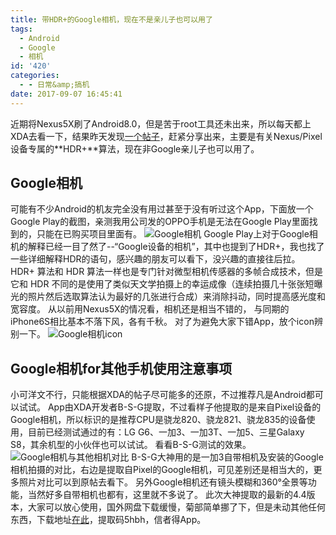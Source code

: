 ```yaml
---
title: 带HDR+的Google相机，现在不是亲儿子也可以用了
tags:
  - Android
  - Google
  - 相机
id: '420'
categories:
  - - 日常&amp;搞机
date: 2017-09-07 16:45:41
---
```


近期将Nexus5X刷了Android8.0，但是苦于root工具还未出来，所以每天都上XDA去看一下，结果昨天发现[一个帖子](https://www.xda-developers.com/google-camera-hdr-ported/)，赶紧分享出来，主要是有关Nexus/Pixel设备专属的**HDR+**算法，现在非Google亲儿子也可以用了。

## Google相机

可能有不少Android的机友完全没有用过甚至于没有听过这个App，下面放一个Google Play的截图，亲测我用公司发的OPPO手机是无法在Google Play里面找到的，只能在已购买项目里面有。 ![Google相机](https://i.loli.net/2017/09/07/59b0ff96aa205.jpg) Google Play上对于Google相机的解释已经一目了然了--“Google设备的相机”，其中也提到了HDR+，我也找了一些详细解释HDR的语句，感兴趣的朋友可以看下，没兴趣的直接往后拉。 HDR+ 算法和 HDR 算法一样也是专门针对微型相机传感器的多帧合成技术，但是它和 HDR 不同的是使用了类似天文学拍摄上的幸运成像（连续拍摄几十张张短曝光的照片然后选取算法认为最好的几张进行合成）来消除抖动，同时提高感光度和宽容度。 从以前用Nexus5X的情况看，相机还是相当不错的， 与同期的iPhone6S相比基本不落下风，各有千秋。 对了为避免大家下错App，放个icon辨别一下。 ![Google相机icon](https://i.loli.net/2017/09/07/59b101db42679.jpg)

## Google相机for其他手机使用注意事项

小可洋文不行，只能根据XDA的帖子尽可能多的还原，不过推荐凡是Android都可以试试。 App由XDA开发者B-S-G提取，不过看样子他提取的是来自Pixel设备的Google相机，所以标识的是推荐CPU是骁龙820、骁龙821、骁龙835的设备使用，目前已经测试通过的有：LG G6、一加3、一加3T、一加5、三星Galaxy S8，其余机型的小伙伴也可以试试。 看看B-S-G测试的效果。 ![Google相机与其他相机对比](https://i.loli.net/2017/09/07/59b1037e1cee6.jpg) B-S-G大神用的是一加3自带相机及安装的Google相机拍摄的对比，右边是提取自Pixel的Google相机，可见差别还是相当大的，更多照片对比可以到原帖去看下。 另外Google相机还有镜头模糊和360°全景等功能，当然好多自带相机也都有，这里就不多说了。 此次大神提取的最新的4.4版本，大家可以放心使用，国外网盘下载缓慢，菊部简单挪了下，但是未动其他任何东西，下载地址[在此](https://pan.baidu.com/s/1eSgXiFo)，提取码5hbh，信者得App。